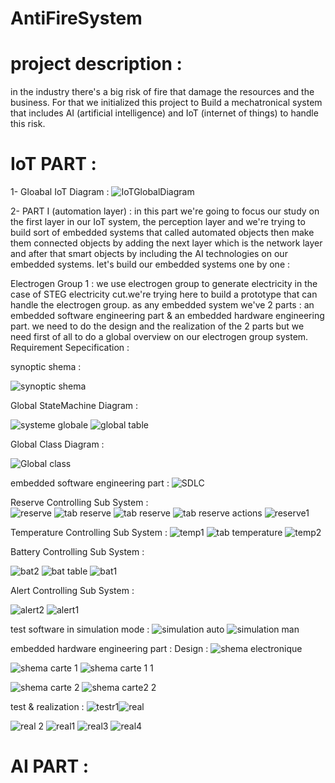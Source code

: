 # AntiFireSystem

# project description : 
in the industry there's a big risk of fire that damage the resources and the business. For that we initialized this project to Build a mechatronical system that includes AI (artificial intelligence) and IoT (internet of things) to handle this risk.

# IoT PART : 
  
1- Gloabal IoT Diagram :
![IoTGlobalDiagram](https://github.com/ssemsOfficial/antiFireSystem/assets/84194047/87046f49-a8b1-48dc-b498-d0ebad81a3bf)


2- PART I  (automation layer) : 
      in this part we're going to focus our study on the first layer in our IoT system, the perception layer and we're trying to build sort of embedded systems that called automated objects then make them connected objects by adding the next layer which is the network layer and after that smart objects by including the AI technologies on our embedded systems.
let's build our embedded systems one by one :

  Electrogen Group 1 :
        we use electrogen group to generate electricity in the case of STEG electricity cut.we're trying here to build a prototype that can handle the electrogen group.
        as any embedded system we've 2 parts : an embedded software engineering part & an embedded hardware engineering part. we need to do the design and the realization of the 2 parts
        but we need first of all to do a global overview on our electrogen group system.
  Requirement Sepecification :  
  
  
  synoptic shema :
  
  ![synoptic shema](https://github.com/ssemsOfficial/antiFireSystem/assets/84194047/0330c5d2-33b2-48bc-9994-64241e9d7929)

  Global StateMachine Diagram :
  
  ![systeme globale](https://github.com/ssemsOfficial/antiFireSystem/assets/84194047/d2cdd066-ffa9-4c2e-8ba2-a3ea30d6fed1)
  ![global table](https://github.com/ssemsOfficial/antiFireSystem/assets/84194047/22e9f2f3-be67-4d3e-9297-5c0c7cdd96a4)

  Global Class Diagram : 
  
  ![Global class](https://github.com/ssemsOfficial/antiFireSystem/assets/84194047/1ffcebb3-576b-48e6-bbf1-b80bfedd363a)

  embedded software engineering part : 
  ![SDLC](https://github.com/ssemsOfficial/antiFireSystem/assets/84194047/721f674c-7192-4740-8181-05db8b63a32a)
          
  Reserve Controlling Sub System :                      
  ![reserve](https://github.com/ssemsOfficial/antiFireSystem/assets/84194047/3b538ab0-4ebb-4df6-a386-efddc77e864c)
  ![tab reserve](https://github.com/ssemsOfficial/antiFireSystem/assets/84194047/f4c9d30c-5304-449c-9e38-5341262926f1)
  ![tab reserve](https://github.com/ssemsOfficial/antiFireSystem/assets/84194047/eb3abf96-05cc-45ad-b30a-ec457a880673)
  ![tab reserve actions](https://github.com/ssemsOfficial/antiFireSystem/assets/84194047/94c5362c-bbb7-446d-a8f1-4077c0528133)
  ![reserve1](https://github.com/ssemsOfficial/antiFireSystem/assets/84194047/fc2c8510-396d-42c4-ad0a-66380f64b202)

  Temperature Controlling Sub System : 
  ![temp1](https://github.com/ssemsOfficial/antiFireSystem/assets/84194047/a252c739-86f8-4fe4-b711-219224fb4766)
  ![tab temperature ](https://github.com/ssemsOfficial/antiFireSystem/assets/84194047/e93f9551-6df9-4aeb-9ee5-2772bcc48c93)
  ![temp2](https://github.com/ssemsOfficial/antiFireSystem/assets/84194047/b817a5da-fb49-44c1-bde0-3b82b0814911)

  Battery Controlling Sub System :
  
  ![bat2](https://github.com/ssemsOfficial/antiFireSystem/assets/84194047/54136746-80ee-4c1d-8667-e15eb7aabe40)
  ![bat table](https://github.com/ssemsOfficial/antiFireSystem/assets/84194047/4b14c481-0db2-4eca-a576-97d50d1b3ba9)
  ![bat1](https://github.com/ssemsOfficial/antiFireSystem/assets/84194047/f3d59104-9c84-44f0-82f0-6fc64fbb69e6)

  Alert Controlling Sub System : 
  
  ![alert2](https://github.com/ssemsOfficial/antiFireSystem/assets/84194047/9f4ac238-794b-4adc-873e-9adc8e56f1b6)
  ![alert1](https://github.com/ssemsOfficial/antiFireSystem/assets/84194047/10d98eaf-a12c-471f-9248-2b29f4de0060)

test software in simulation mode :
![simulation auto](https://github.com/ssemsOfficial/antiFireSystem/assets/84194047/ee0e6527-2b05-4bdf-8251-8d4bd49769a7)
![simulation man](https://github.com/ssemsOfficial/antiFireSystem/assets/84194047/6d80b79e-72b4-4896-9846-45b6dad3740a)


embedded hardware engineering part :
Design :
![shema electronique](https://github.com/ssemsOfficial/antiFireSystem/assets/84194047/2716a623-25e0-45fb-873a-e197bc52c1e6)


![shema carte 1](https://github.com/ssemsOfficial/antiFireSystem/assets/84194047/085967f6-de51-454f-b758-a1e6b3ded99a)
![shema carte 1 1](https://github.com/ssemsOfficial/antiFireSystem/assets/84194047/335c14ce-4c03-4064-8a38-0409b2140b13)

![shema carte 2](https://github.com/ssemsOfficial/antiFireSystem/assets/84194047/b39b10f5-b6fd-40df-8d83-145f5c5841ac)
![shema carte2 2](https://github.com/ssemsOfficial/antiFireSystem/assets/84194047/3865e305-a57c-4caa-8f5b-5b81c557b84c)

test & realization : 
![testr1](https://github.com/ssemsOfficial/antiFireSystem/assets/84194047/0354910c-ae32-41c4-b845-cd5ba7240ed8)![real](https://github.com/ssemsOfficial/antiFireSystem/assets/84194047/647e5ddf-6e14-479d-aae0-edee19d93005)

![real 2](https://github.com/ssemsOfficial/antiFireSystem/assets/84194047/6730a7c0-ecee-4b0e-ad5d-a69d7ff30bcf)
![real1](https://github.com/ssemsOfficial/antiFireSystem/assets/84194047/2bf53857-32c0-411b-be9d-86db4fe4c3a2)
![real3](https://github.com/ssemsOfficial/antiFireSystem/assets/84194047/af9f5a8b-b67a-47e6-9f6b-98d642b27da5)
![real4](https://github.com/ssemsOfficial/antiFireSystem/assets/84194047/39174fc7-4d0d-49cc-9276-cda2e0e8b29b)

# AI PART :
